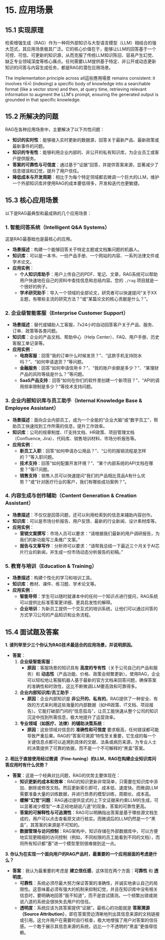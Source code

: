 
# 15. 应用场景

## 15.1 实现原理

检索增强生成（RAG）作为一种将外部知识与大型语言模型（LLM）相结合的强大范式，其应用场景极其广泛。它的核心价值在于，能够让LLM的回答基于一个可控、可信、可更新的知识源，从而克服了传统LLM知识陈旧、容易产生幻觉、缺乏专业领域深度等核心痛点。任何需要LLM提供基于特定、非公开或动态更新知识的问答与内容生成任务，都是RAG的潜在应用场景。

The implementation principle across all這些應用場景 remains consistent: it involves લોકો (indexing) a specific body of knowledge into a searchable format (like a vector store) and then, at query time, retrieving relevant information to augment the LLM's prompt, ensuring the generated output is grounded in that specific knowledge.

## 15.2 所解决的问题

RAG在各种应用场景中，主要解决了以下共性问题：

*   **知识的实时性**：能够接入实时更新的数据源，回答关于最新产品、最新政策或最新事件的问题。
*   **知识的专有性**：能够利用企业内部的、非公开的私有知识库，为企业员工或客户提供服务。
*   **答案的可靠性与可信度**：通过基于“证据”回答，并提供答案来源，显著减少了信息错误和幻觉，提升了用户信任。
*   **降低成本与开发周期**：相比于为每个特定领域都去微调一个巨大的LLM，维护一个外部知识库并使用RAG的成本要低得多，开发和迭代也更敏捷。

## 15.3 核心应用场景

以下是RAG最典型和最成熟的几个应用场景：

### 1. 智能问答系统（Intelligent Q&A Systems）

这是RAG最基础也是最核心的应用。

*   **场景描述**：构建一个能够回答关于特定主题或文档集问题的机器人。
*   **知识库**：可以是一本书、一份产品手册、一个网站的内容、一系列法律文件或学术论文。
*   **应用实例**：
    *   **个人知识库助手**：用户上传自己的PDF、笔记、文章，RAG系统可以帮助用户快速地在自己的资料中查找信息和总结内容。您的 `./rag` 项目就是一个很好的例子。
    *   **学术研究助手**：导入一个领域的全部论文，研究者可以快速提问“关于XX主题，有哪些主流的研究方法？”或“某篇论文的核心贡献是什么？”。

### 2. 企业级智能客服（Enterprise Customer Support）

*   **场景描述**：替代或辅助人工客服，7x24小时自动回答客户关于产品、服务、订单、政策等各类问题。
*   **知识库**：企业的产品文档、帮助中心（Help Center）、FAQ、用户手册、历史客服工单记录等。
*   **应用实例**：
    *   **电商客服**：回答“我的订单什么时候发货？”、“这款手机支持防水吗？”、“如何申请退货？”等问题。
    *   **金融服务**：回答“如何申请信用卡？”、“我的账户余额是多少？”、“某理财产品的风险等级是什么？”等问题。
    *   **SaaS产品支持**：回答“如何在你们的软件里创建一个新项目？”、“API的调用频率限制是多少？”等技术支持问题。

### 3. 企业内部知识库与员工助手（Internal Knowledge Base & Employee Assistant）

*   **场景描述**：面向企业内部员工，成为一个全能的“企业大脑”或“数字员工”，帮助员工快速找到工作所需的信息，提升工作效率。
*   **知识库**：公司的规章制度、IT支持文档、HR政策、项目管理文档（Confluence, Jira）、代码库、销售培训材料、市场分析报告等。
*   **应用实例**：
    *   **新员工入职**：回答“如何申请办公用品？”、“公司的报销流程是怎样的？”等入职问题。
    *   **技术支持**：回答“如何配置开发环境？”、“某个内部系统的API文档在哪里？”等IT问题。
    *   **销售支持**：销售人员可以快速提问“我们的产品相比竞品A有什么优势？”或“针对医疗行业的客户，我们有哪些成功案例？”。

### 4. 内容生成与创作辅助（Content Generation & Creation Assistant）

*   **场景描述**：不仅仅是回答问题，还可以利用检索到的信息来辅助内容创作。
*   **知识库**：可以是市场分析报告、用户反馈、最新的行业新闻、设计素材库等。
*   **应用实例**：
    *   **营销文案撰写**：市场人员可以要求：“请根据我们最新的用户调研报告，为我们的新功能写三条推广文案。”
    *   **报告与文章写作**：分析师可以要求：“请帮我总结一下最近三个月关于AI芯片行业的新闻，并生成一份市场动态分析报告的初稿。”

### 5. 教育与培训（Education & Training）

*   **场景描述**：构建个性化的学习和培训工具。
*   **知识库**：教材、课件、练习题、学术论文等。
*   **应用实例**：
    *   **智能导师**：学生可以随时就课本中的任何一个知识点进行提问，RAG系统可以提供比标准答案更详细、更具启发性的解释。
    *   **企业培训**：为新员工提供一个交互式的培训系统，让他们可以通过问答的方式学习公司的产品知识和业务流程。

## 15.4 面试题及答案

**1. 请列举至少三个你认为RAG技术最适合的应用场景，并说明原因。**

*   **答案**：
    1.  **企业级智能客服**：
        *   **原因**：客服场景的知识具有 **高度的专有性**（关于公司自己的产品和服务）和 **动态性**（产品功能、价格、政策会频繁更新）。使用RAG，企业可以轻松地让客服机器人基于最新的官方文档来回答问题，确保答案的准确性和时效性，这比不断微调LLM要高效和可靠得多。
    2.  **企业内部知识库/员工助手**：
        *   **原因**：企业内部知识是 **非公开的、私有的**。RAG提供了一种安全、有效的方式来利用这些海量的内部数据（如HR政策、IT文档、项目报告）。它能打破部门间的“信息孤岛”，让员工能快速从整个公司的知识沉淀中找到所需信息，极大地提升了运营效率。
    3.  **专业领域（如医疗、法律）的辅助决策系统**：
        *   **原因**：这些领域对信息的 **准确性和可信度** 要求极高，任何错误都可能导致严重后果。RAG的“答案可溯源”特性至关重要，它生成的每一个关键信息点都可以追溯到具体的文献、法条或病历来源，为专业人士的决策提供了可靠的依据，而不是一个不可解释的“黑盒”答案。

**2. 相比于直接使用经过微调（Fine-tuning）的LLM，RAG在构建企业知识库问答应用时有什么优势？**

*   **答案**：这是一个经典对比问题，RAG的优势主要体现在：
    *   **知识更新的成本和效率**：RAG的知识更新非常简单，只需要在知识库中添加、删除或修改文档，然后更新索引即可，成本低、速度快。而微调LLM需要准备大量的训练数据，并进行昂贵的模型训练，周期长、成本高。
    *   **缓解“幻觉”问题**：RAG通过提供显式的上下文证据来约束LLM的生成，可以显著减少模型“一本正经地胡说八道”的现象，答案的可靠性更高。
    *   **答案的可解释性与可追溯性**：RAG可以明确指出答案是基于哪些源文档生成的，用户可以点击查看原文进行核实。而微调后的LLM仍然是一个“黑盒”，其答案的来源是不可知的。
    *   **数据管理与访问控制**：RAG架构中，知识存储在外部数据库中，可以方便地实现更精细的访问控制（例如，不同权限的员工能看到不同的文档），而将所有知识都“塞”进一个模型里则很难做到这一点。

**3. 你认为在实现一个面向用户的RAG产品时，最重要的一个应用层面的考虑是什么？**

*   **答案**：我认为最重要的考虑是 **建立信任感**，这体现在两个方面：**可靠性** 和 **透明度**。
    *   **可靠性**：系统必须尽最大努力保证答案的准确性，并诚实地承认自己的局限性。这意味着必须有强大的机制来抑制幻觉，并且在知识库中没有相关信息时，要明确地回答“我不知道”，而不是尝试猜测。一个频繁出错或胡说八道的系统会很快失去用户的信任。
    *   **透明度**：系统应该为其答案提供“证据”。最核心的功能就是 **答案溯源（Source Attribution）**，即在答案旁边清晰地列出其信息来源的文档链接或引用。这允许用户在需要时自行核查，极大地增强了用户对答案的信任感。一个敢于展示其信息来源的系统，远比一个不透明的“黑盒”更值得信赖。
